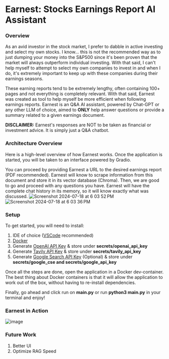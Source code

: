 # Earnest: Stocks Earnings Report AI Assistant

### Overview
As an avid investor in the stock market, I prefer to dabble in active investing and select my own stocks. I know... this is not the recommended way as to just dumping your money into the S&P500 since it's been proven that the market will always outperform individual investing. With that said, I can't help myself to attempt to select my own companies to invest in and when I do, it's extremely important to keep up with these companies during their earnings seasons.

These earning reports tend to be extremely lengthy, often containing 100+ pages and not everything is completely relevant. With that said, Earnest was created as tool to help myself be more efficient when following earnings reports. Earnest is an Q&A AI assistant, powered by Chat-GPT or any other LLM of choice, aimed to **ONLY** help answer questions or provide a summary related to a given earnings document.

**DISCLAIMER:** Earnest's responses are NOT to be taken as financial or investment advice. It is simply just a Q&A chatbot. 


### Architecture Overview
Here is a high-level overview of how Earnest works.
Once the application is started, you will be taken to an interface powered by Gradio.

You can proceed by providing Earnest a URL to the desired earnings report (PDF recommended). Earnest will know to scrape information from this document and store it in its vector database (Chroma).
Then, we are good to go and proceed with any questions you have. Earnest will have the complete chat history in its memory, so it will know exactly what was discussed.
![Screenshot 2024-07-18 at 6 03 52 PM](https://github.com/user-attachments/assets/85f20900-7131-484a-a6ea-42a797f1b467)
![Screenshot 2024-07-18 at 6 03 36 PM](https://github.com/user-attachments/assets/a047ff5f-ff4e-42fa-9c19-aeb0cbdd2f21)




### Setup
To get started, you will need to install:

1. IDE of choice ([VSCode](https://code.visualstudio.com/download) recommended)
2. [Docker](https://www.docker.com/products/docker-desktop/) 
3. Generate [OpenAI API Key](https://openai.com/index/openai-api/) & store under **secrets/openai_api_key**
4. Generate [Tavily API Key](https://app.tavily.com/home) & store under **secrets/tavily_api_key**
5. Generate [Google Search API Key](https://python.langchain.com/v0.2/docs/integrations/tools/google_search/) (Optional) & store under **secrets/google_cse and secrets/google_api_key**

Once all the steps are done, open the application in a Docker dev-container. The best thing about Docker containers is that it will allow the application to work out of the box, without having to re-install dependencies.

Finally, go ahead and click run on **main.py** or run **python3 main.py** in your terminal and enjoy!

### Earnest in Action

![image](https://github.com/user-attachments/assets/c6082b79-9fe3-4700-8e14-5e6c581d7234)


### Future Work
1. Better UI
2. Optimize RAG Speed
